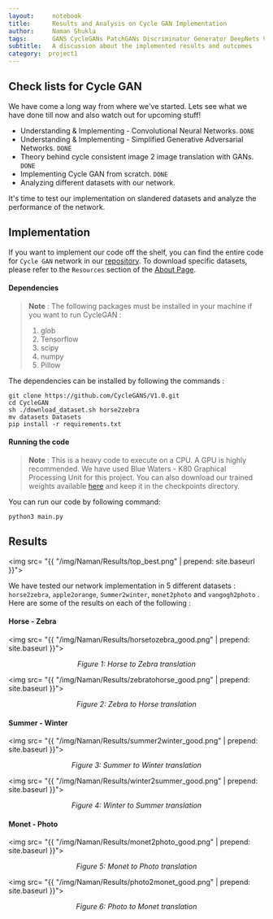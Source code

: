 ```yaml
---
layout:     notebook
title:      Results and Analysis on Cycle GAN Implementation
author:     Naman Shukla
tags:       GANS CycleGANs PatchGANs Discriminator Generator DeepNets Vision
subtitle:   A discussion about the implemented results and outcomes
category:  project1
---
```


## Check lists for Cycle GAN

We have come a long way from where we've started. Lets see what we have done till now and also watch out for upcoming stuff!

- Understanding & Implementing - Convolutional Neural Networks. `DONE`
- Understanding & Implementing - Simplified Generative Adversarial Networks. `DONE`
- Theory behind cycle consistent image 2 image translation with GANs. `DONE`
- Implementing Cycle GAN from scratch. `DONE`
- Analyzing different datasets with our network. 

It's time to test our implementation on slandered datasets and analyze the performance of the network. 



## Implementation

If you want to implement our code off the shelf, you can find the entire code for `Cycle GAN` network in our [repository](https://github.com/CycleGANS/CS543CycleGANsProject). To download specific datasets, please refer to the `Resources` section of the [About Page](https://cyclegans.github.io/about/). 

#### Dependencies

> **Note** : The following packages must be installed in your machine if you want to run CycleGAN : 
>
> 1. glob
> 2. Tensorflow
> 3. scipy
> 4. numpy
> 5. Pillow

The dependencies can be installed by following the commands :

```
git clone https://github.com/CycleGANS/V1.0.git
cd CycleGAN
sh ./download_dataset.sh horse2zebra
mv datasets Datasets
pip install -r requirements.txt
```



#### Running the code

> **Note** : This is a heavy code to execute on a CPU. A GPU is highly recommended. We have used Blue Waters - K80 Graphical Processing Unit for this project.  You can also download our trained weights available [here](https://uofi.box.com/s/w3o6gnic0uxrrxgo3ugz2f2vq2dj0gev) and keep it in the checkpoints directory. 

You can run our code by following command:

```
python3 main.py
```



## Results

<img src= "{{ "/img/Naman/Results/top_best.png" | prepend: site.baseurl }}">

We have tested our network implementation in 5 different datasets : `horse2zebra`, `apple2orange`, `Summer2winter`, `monet2photo` and `vangogh2photo` . Here are some of the results on each of the following :



#### Horse - Zebra

<img src= "{{ "/img/Naman/Results/horsetozebra_good.png" | prepend: site.baseurl }}">

<center><em>Figure 1: Horse to Zebra translation</em></center>

<img src= "{{ "/img/Naman/Results/zebratohorse_good.png" | prepend: site.baseurl }}">

<center><em>Figure 2: Zebra to Horse translation</em></center>



#### Summer - Winter

<img src= "{{ "/img/Naman/Results/summer2winter_good.png" | prepend: site.baseurl }}">

<center><em>Figure 3: Summer to Winter translation</em></center>

<img src= "{{ "/img/Naman/Results/winter2summer_good.png" | prepend: site.baseurl }}">

<center><em>Figure 4: Winter to Summer translation</em></center>



#### Monet - Photo

<img src= "{{ "/img/Naman/Results/monet2photo_good.png" | prepend: site.baseurl }}">

<center><em>Figure 5: Monet to Photo translation</em></center>

<img src= "{{ "/img/Naman/Results/photo2monet_good.png" | prepend: site.baseurl }}">

<center><em>Figure 6: Photo to Monet translation</em></center>
